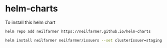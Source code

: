 # helm-charts

To install this helm chart

```sh
helm repo add neilfarmer https://neilfarmer.github.io/helm-charts

helm install neilfarmer neilfarmer/issuers --set clusterIssuer=staging
```
